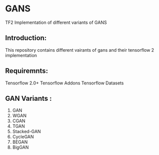 # GANS
TF2 Implementation of different variants of GANS

## Introduction:
This repository contains different vairants of gans and their tensorflow 2 implementation

## Requiremnts:
Tensorflow 2.0+
Tensorflow Addons
Tensorflow Datasets


## GAN Variants :
1. GAN
2. WGAN
3. CGAN
4. TGAN
5. Stacked-GAN
6. CycleGAN
7. BEGAN
8. BigGAN

